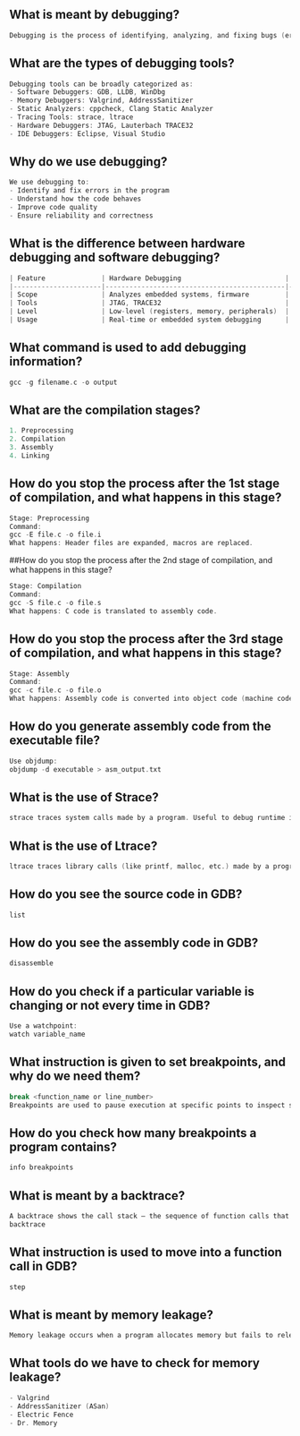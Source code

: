 ## What is meant by debugging?
```c
Debugging is the process of identifying, analyzing, and fixing bugs (errors) or unexpected behavior in software or hardware.
```
## What are the types of debugging tools?
```c
Debugging tools can be broadly categorized as:
- Software Debuggers: GDB, LLDB, WinDbg
- Memory Debuggers: Valgrind, AddressSanitizer
- Static Analyzers: cppcheck, Clang Static Analyzer
- Tracing Tools: strace, ltrace
- Hardware Debuggers: JTAG, Lauterbach TRACE32
- IDE Debuggers: Eclipse, Visual Studio
```
## Why do we use debugging?
```c
We use debugging to:
- Identify and fix errors in the program
- Understand how the code behaves
- Improve code quality
- Ensure reliability and correctness
```
## What is the difference between hardware debugging and software debugging?
```c
| Feature              | Hardware Debugging                          | Software Debugging                    |
|----------------------|---------------------------------------------|---------------------------------------|
| Scope                | Analyzes embedded systems, firmware         | Analyzes software (applications)      |
| Tools                | JTAG, TRACE32                               | GDB, Valgrind, IDEs                   |
| Level                | Low-level (registers, memory, peripherals)  | High-level (variables, functions)     |
| Usage                | Real-time or embedded system debugging      | Application or OS-level debugging     |
```
## What command is used to add debugging information?
```c
gcc -g filename.c -o output
```
## What are the compilation stages?
```c
1. Preprocessing
2. Compilation
3. Assembly
4. Linking
````
## How do you stop the process after the 1st stage of compilation, and what happens in this stage?
```c
Stage: Preprocessing
Command:
gcc -E file.c -o file.i
What happens: Header files are expanded, macros are replaced.
```
##How do you stop the process after the 2nd stage of compilation, and what happens in this stage?
```c
Stage: Compilation
Command:
gcc -S file.c -o file.s
What happens: C code is translated to assembly code.
```
## How do you stop the process after the 3rd stage of compilation, and what happens in this stage?
```c
Stage: Assembly
Command:
gcc -c file.c -o file.o
What happens: Assembly code is converted into object code (machine code without linking).
```
## How do you generate assembly code from the executable file?
```c
Use objdump:
objdump -d executable > asm_output.txt
```
## What is the use of Strace?
```c
strace traces system calls made by a program. Useful to debug runtime issues like file access, permissions, etc.
```
## What is the use of Ltrace?
```c
ltrace traces library calls (like printf, malloc, etc.) made by a program.
```
## How do you see the source code in GDB?
```c
list
```
## How do you see the assembly code in GDB?
```c
disassemble
```
## How do you check if a particular variable is changing or not every time in GDB?
```c
Use a watchpoint:
watch variable_name
```
## What instruction is given to set breakpoints, and why do we need them?
```c
break <function_name or line_number>
Breakpoints are used to pause execution at specific points to inspect state.
```
## How do you check how many breakpoints a program contains?
```c
info breakpoints
```
## What is meant by a backtrace?
```c
A backtrace shows the call stack — the sequence of function calls that led to the current point. In GDB:
backtrace
```
## What instruction is used to move into a function call in GDB?
 ```c
step
```
## What is meant by memory leakage?
```c
Memory leakage occurs when a program allocates memory but fails to release it. Over time, this wastes system memory.
```
## What tools do we have to check for memory leakage?
```c
- Valgrind
- AddressSanitizer (ASan)
- Electric Fence
- Dr. Memory
```

